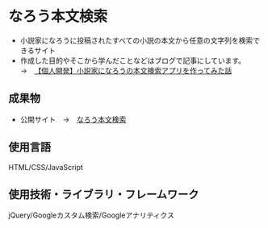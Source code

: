 # なろう本文検索
- 小説家になろうに投稿されたすべての小説の本文から任意の文字列を検索できるサイト
- 作成した目的やそこから学んだことなどはブログで記事にしています。&emsp;→&emsp;[【個人開発】小説家になろうの本文検索アプリを作ってみた話](https://blog.ykllog.com/archives/829)

## 成果物
- 公開サイト&emsp;→&emsp;[なろう本文検索](https://narou.ykllog.com)

## 使用言語
HTML/CSS/JavaScript

## 使用技術・ライブラリ・フレームワーク
jQuery/Googleカスタム検索/Googleアナリティクス